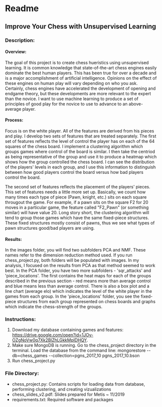 # Readme
## Improve Your Chess with Unsupervised Learning

### Description: 
#### Overview:
The goal of this project is to create chess hueristics using unsupervised learning. It is common knowledge that state-of-the-art chess engines easily dominate the best human players. This has been true for over a decade and is a major accomplishment of artificial intelligence. Opinions on the effect of these engines on human play will vary depending on who you ask. Certainly, chess engines have accelerated the development of opening and endgame theory, but these developments are more relevant to the expert than the novice. I want to use machine learning to produce a set of principles of good play for the novice to use to advance to an above-average player. 

#### Process:
Focus is on the white player. All of the features are derived from his pieces and play. I develop two sets of features that are treated separately. The first set of features reflects the level of control the player has on each of the 64 squares of the chess board. I implement a clustering algorithm which groups games where control of the board is similar. I then take the centriod as being representative of the group and use it to produce a heatmap which shows how the group controlled the chess board. I can see the distribution of the players' levels in each group, and I use this information to distinguish between how good players control the board versus how bad players control the board.

The second set of features reflects the placement of the players' pieces. This set of features needs a little more set up. Basically, we count how many times each type of piece (Pawn, knight, etc.) sits on each square througout the game. For example, if a pawn sits on the square F2 for 20 moves in a particular game, the feature called "F2_Pawn" (or something similar) will have value 20. Long story short, the clustering algorithm will tend to group those games which have the same fixed-piece structures. These fixed structures mostly consist of pawns, thus we see what types of pawn structures good/bad players are using. 

#### Results:
In the images folder, you will find two subfolders PCA and NMF. These names refer to the dimension reduction method used. If you run chess_project.py, both folders will be populated with images. In my analysis, I focused on the results from PCA as that method seemed to work best. In the PCA folder, you have two more subfolders - 'sqr_attacks' and 'piece_locations'. The first contains the heat maps for each of the groups described in the previous section - red means more than average control and blue means less than average control. There is also a box plot and a line chart (average elo) which indicates the level of the white player in the games from each group. In the 'piece_locations' folder, you see the fixed-piece structures from each group represented on chess boards and graphs which indicate the chess-strength of the groups.



### Instructions:
1) Download my database containing games and features: https://drive.google.com/open?id=1JOy-OZgNoVw0q7Xk2BlZhLGkkMpIDHQY. 
2) Make sure MongoDB is running. Go to the chess_project directory in the terminal. Load the database from the command line: 
  mongorestore --db=chess_games --collection=pgns_2017_10 pgns_2017_10.bson
3) Run chess_project.py


### File Directory:
- chess_project.py: Contains scripts for loading data from database, performing clustering, and creating vizualizations
- chess_slides_v2.pdf: Slides prepared for Metis ~ 11/2019
- requirements.txt: Required software and packages





